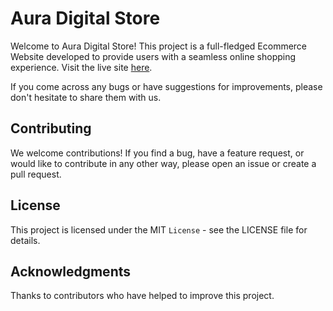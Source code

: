 # Aura Digital Store

Welcome to Aura Digital Store! This project is a full-fledged Ecommerce Website developed to provide users with a seamless online shopping experience. Visit the live site [here](auradigitalstore.onrender.com).

If you come across any bugs or have suggestions for improvements, please don't hesitate to share them with us.

## Contributing

We welcome contributions! If you find a bug, have a feature request, or would like to contribute in any other way, please open an issue or create a pull request.

## License

This project is licensed under the MIT `License` - see the LICENSE file for details.

## Acknowledgments

Thanks to contributors who have helped to improve this project.





